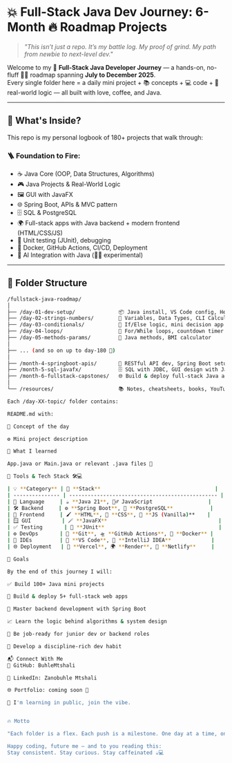 # 💥 Full-Stack Java Dev Journey: 6-Month 🔥 Roadmap Projects

> _"This isn’t just a repo. It’s my battle log. My proof of grind. My path from newbie to next-level dev."_

Welcome to my 🔧 **Full-Stack Java Developer Journey** — a hands-on, no-fluff 🚫🧢 roadmap spanning **July to December 2025**.  
Every single folder here = a daily mini project + 📚 concepts + 💻 code + 🎯 real-world logic — all built with love, coffee, and Java.

---

## 🧠 What's Inside?

This repo is my personal logbook of 180+ projects that walk through:

### 🪜 Foundation to Fire:
- ☕ Java Core (OOP, Data Structures, Algorithms)
- 🎮 Java Projects & Real-World Logic
- 🖼️ GUI with JavaFX
- 🌐 Spring Boot, APIs & MVC pattern
- 🗄️ SQL & PostgreSQL
- 🌍 Full-stack apps with Java backend + modern frontend (HTML/CSS/JS)
- 🧪 Unit testing (JUnit), debugging
- 🐳 Docker, GitHub Actions, CI/CD, Deployment
- 🧠 AI Integration with Java (🧞‍♂️ experimental)

---

## 📁 Folder Structure

```bash
/fullstack-java-roadmap/
│
├── /day-01-dev-setup/              📦 Java install, VS Code config, Hello World 🔥
├── /day-02-strings-numbers/        🔢 Variables, Data Types, CLI Calculator
├── /day-03-conditionals/           🤔 If/Else logic, mini decision app
├── /day-04-loops/                  🔁 For/While loops, countdown timer app
├── /day-05-methods-params/         🧩 Java methods, BMI calculator
│
├── ... (and so on up to day-180 💪)
│
├── /month-4-springboot-apis/       🚀 RESTful API dev, Spring Boot setup
├── /month-5-sql-javafx/            🗄️ SQL with JDBC, GUI design with JavaFX
├── /month-6-fullstack-capstones/   🌐 Build & deploy full-stack Java apps
│
└── /resources/                     📚 Notes, cheatsheets, books, YouTube links

Each /day-XX-topic/ folder contains:

README.md with:

📘 Concept of the day

⚙️ Mini project description

🎯 What I learned

App.java or Main.java or relevant .java files 🧠

🔧 Tools & Tech Stack 🛠️💻

| 💡 **Category** | 🚀 **Stack**                                     |
| --------------- | ------------------------------------------------ |
| 🧠 Language     | ☕ **Java 21**, 🧙‍♂️ JavaScript                  |
| 🛠️ Backend     | ⚙️ **Spring Boot**, 🐘 **PostgreSQL**            |
| 🎨 Frontend     | 🖌️ **HTML**, 🎨 **CSS**, 🧩 **JS (Vanilla)**    |
| 🪟 GUI          | 🪄 **JavaFX**                                    |
| ✅ Testing       | 🧪 **JUnit**                                     |
| ⚙️ DevOps       | 🐙 **Git**, 🛸 **GitHub Actions**, 🐳 **Docker** |
| 🧰 IDEs         | 🧠 **VS Code**, 🧩 **IntelliJ IDEA**             |
| 🌐 Deployment   | 🚢 **Vercel**, 🌍 **Render**, 🎯 **Netlify**     |

🚧 Goals

By the end of this journey I will:

✅ Build 100+ Java mini projects

🧱 Build & deploy 5+ full-stack web apps

🎯 Master backend development with Spring Boot

📈 Learn the logic behind algorithms & system design

💼 Be job-ready for junior dev or backend roles

🧠 Develop a discipline-rich dev habit

📬 Connect With Me
🐙 GitHub: BuhleMtshali

💼 LinkedIn: Zanobuhle Mtshali

🌐 Portfolio: coming soon 👀

🧠 I'm learning in public, join the vibe.


🔥 Motto

"Each folder is a flex. Each push is a milestone. One day at a time, one bug at a time, we move."

Happy coding, future me — and to you reading this:
Stay consistent. Stay curious. Stay caffeinated ☕💻